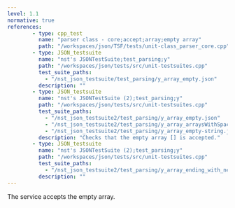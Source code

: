 ```yaml
---
level: 1.1
normative: true
references:
        - type: cpp_test
          name: "parser class - core;accept;array;empty array"
          path: "/workspaces/json/TSF/tests/unit-class_parser_core.cpp"
        - type: JSON_testsuite
          name: "nst's JSONTestSuite;test_parsing;y"
          path: "/workspaces/json/tests/src/unit-testsuites.cpp"
          test_suite_paths:
            - "/nst_json_testsuite/test_parsing/y_array_empty.json"
          description: ""
        - type: JSON_testsuite
          name: "nst's JSONTestSuite (2);test_parsing;y"
          path: "/workspaces/json/tests/src/unit-testsuites.cpp"
          test_suite_paths:
            - "/nst_json_testsuite2/test_parsing/y_array_empty.json"
            - "/nst_json_testsuite2/test_parsing/y_array_arraysWithSpaces.json"
            - "/nst_json_testsuite2/test_parsing/y_array_empty-string.json"
          description: "Checks that the empty array [] is accepted."
        - type: JSON_testsuite
          name: "nst's JSONTestSuite (2);test_parsing;y"
          path: "/workspaces/json/tests/src/unit-testsuites.cpp"
          test_suite_paths:
            - "/nst_json_testsuite2/test_parsing/y_array_ending_with_newline.json"
          description: ""
---
```


The service accepts the empty array.